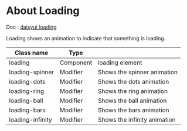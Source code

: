 # About Loading

Doc : [daisyui loading](https://daisyui.com/components/loading/)

Loading shows an animation to indicate that something is loading.

| Class name       | Type      |                              |
| ---------------- | --------- | ---------------------------- |
| loading          | Component | loading element              |
| loading-spinner  | Modifier  | Shows the spinner animation  |
| loading-dots     | Modifier  | Shows the dots animation     |
| loading-ring     | Modifier  | Shows the ring animation     |
| loading-ball     | Modifier  | Shows the ball animation     |
| loading-bars     | Modifier  | Shows the bars animation     |
| loading-infinity | Modifier  | Shows the infinity animation |
